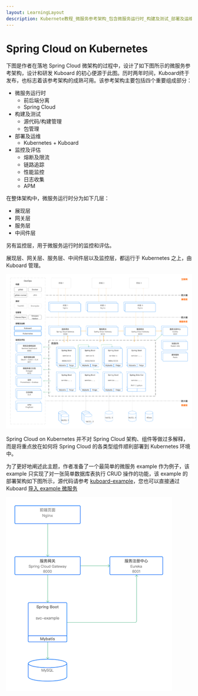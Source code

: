 ```yaml
---
layout: LearningLayout
description: Kubernete教程_微服务参考架构_包含微服务运行时_构建及测试_部署及运维_监控及评估__设计和研发Kuboard的初心便源于此SpringCloud微服务参考架构。
---
```


# Spring Cloud on Kubernetes

下图是作者在落地 Spring Cloud 微架构的过程中，设计了如下图所示的微服务参考架构，设计和研发 Kuboard 的初心便源于此图。历时两年时间，Kuboard终于发布，也标志着该参考架构的成熟可用。该参考架构主要包括四个重要组成部分：

* 微服务运行时
  * 前后端分离
  * Spring Cloud
* 构建及测试
  * 源代码/构建管理
  * 包管理
* 部署及运维
  * Kubernetes + Kuboard
* 监控及评估
  * 熔断及限流
  * 链路追踪
  * 性能监控
  * 日志收集
  * APM

在整体架构中，微服务运行时分为如下几层：
  * 展现层
  * 网关层
  * 服务层
  * 中间件层

另有监控层，用于微服务运行时的监控和评估。

展现层、网关层、服务层、中间件层以及监控层，都运行于 Kubernetes 之上，由 Kuboard 管理。

![Kubernetes教程：微服务参考架构](./README.assets/image-20190731230110206.png)



Spring Cloud on Kubernetes 并不对 Spring Cloud 架构、组件等做过多解释，而是将重点放在如何将 Spring Cloud 的各类型组件顺利部署到 Kubernetes 环境中。

为了更好地阐述此主题，作者准备了一个最简单的微服务 example 作为例子，该 example 只实现了对一张简单数据库表执行 CRUD 操作的功能，该 example 的部署架构如下图所示，源代码请参考 [kuboard-example](https://github.com/eip-work/kuboard-example)，您也可以直接通过 Kuboard [导入 example 微服务](/guide/example/import.html)

![Kubernetes教程：SpringCloud Example](./README.assets/image-20190801063223432.png)



<div>
<script type='text/javascript' src='https://www.wjx.top/handler/jqemed.ashx?activity=43409534&width=760&source=iframe'></script>
</div>
